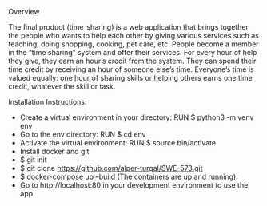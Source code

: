 Overview

The final product (time_sharing) is a web application that brings together the people who wants to help each other by
giving various services such as teaching, doing shopping, cooking, pet care, etc. People become a member in the “time
sharing” system and offer their services. For every hour of help they give, they earn an hour’s credit from the system.
They can spend their time credit by receiving an hour of someone else’s time. Everyone’s time is valued equally: one
hour of sharing skills or helping others earns one time credit, whatever the skill or task.

Installation Instructions:

- Create a virtual environment in your directory: RUN $ python3 -m venv env
- Go to the env directory: RUN $ cd env
- Activate the virtual environment: RUN $ source bin/activate
- Install docker and git
- $ git init
- $ git clone https://github.com/alper-turgal/SWE-573.git
- $ docker-compose up –build (The containers are up and running).
- Go to http://localhost:80 in your development environment to use the app.


